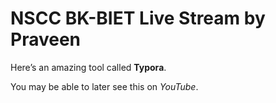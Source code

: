 # NSCC BK-BIET Live Stream by Praveen

Here’s an amazing tool called **Typora**.

You may be able to later see this on *YouTube*.

